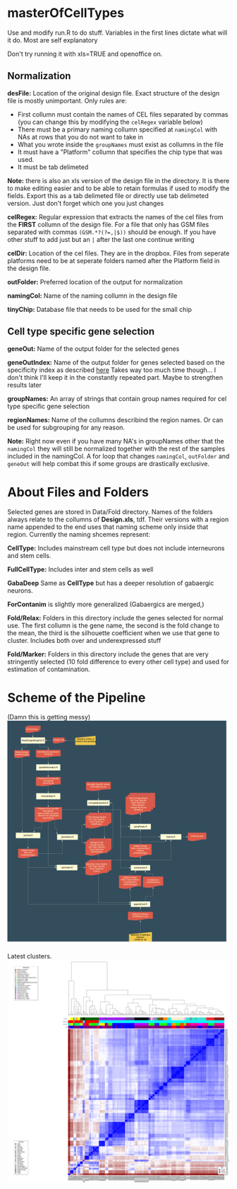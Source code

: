 masterOfCellTypes
=================

Use and modify run.R to do stuff. Variables in the first lines dictate what will it do. Most are self explanatory

Don't try running it with xls=TRUE and openoffice on.

Normalization
-----
**desFile:** Location of the original design file. Exact structure of the design file is mostly unimportant. Only rules are:
* First collumn must contain the names of CEL files separated by commas (you can change this by modifying the `celRegex` variable below)
* There must be a primary naming collumn specified at `namingCol` with NAs at rows that you do not want to take in
* What you wrote inside the `groupNames` must exist as collumns in the file
* It must have a "Platform" collumn that specifies the chip type that was used.
* It must be tab delimeted

**Note:** there is also an xls version of the design file in the directory. It is there to make editing easier and to be able to retain formulas if used to modify the fields. Export this as a tab delimeted file or directly use tab delimeted version. Just don't forget which one you just changes

**celRegex:** Regular expression that extracts the names of the cel files from the **FIRST** collumn of the design file. For a file that only has GSM files separated with commas `(GSM.*?(?=,|$))` should be enough. If you have other stuff to add just but an `|` after the last one continue writing

**celDir:** Location of the cel files. They are in the dropbox. Files from seperate platforms need to be at seperate folders named after the Platform field in the design file.

**outFolder:** Preferred location of the output for normalization

**namingCol:** Name of the naming collumn in the design file

**tinyChip:** Database file that needs to be used for the small chip

Cell type specific gene selection
---------

**geneOut:**  Name of the output folder for the selected genes

**geneOutIndex:** Name of the output folder for genes selected based on the specificity index as described [here](https://www.landesbioscience.com/journals/systemsbiomedicine/article/25630/) Takes way too much time though... I don't think I'll keep it in the constantly repeated part. Maybe to strengthen results later

**groupNames:** An array of strings that contain group names required for cel type specific gene selection

**regionNames:** Name of the collumns describind the region names. Or can be used for subgrouping for any reason.

**Note:** Right now even if you have many NA's in groupNames other that the `namingCol` they will still be normalized together with the rest of the samples included in the namingCol. A for loop that changes `namingCol`, `outFolder` and `geneOut` will help combat this if some groups are drastically exclusive.

About Files and Folders
========
Selected genes are stored in Data/Fold directory. Names of the folders always relate to the collumns of **Design.xls**, tdf. Their versions with a region name appended to the end uses that naming scheme only inside that region.
Currently the naming shcemes represent:

**CellType:** Includes mainstream cell type but does not include interneurons and stem cells.

**FullCellType:** Includes inter and stem cells as well

**GabaDeep** Same as **CellType** but has a deeper resolution of gabaergic neurons.

**ForContanim** is slightly more generalized (Gabaergics are merged,)

**Fold/Relax:** Folders in this directory include the genes selected for normal use. The first collumn is the gene name, the second is the fold change to the mean, the third is the silhouette coefficient when we use that gene to cluster. Includes both over and underexpressed stuff

**Fold/Marker:** Folders in this directory include the genes that are very stringently selected (10 fold difference to every other cell type) and used for estimation of contamination.

Scheme of the Pipeline
=====================
(Damn this is getting messy)
![A display of epicness](images/pipeline.png)


Latest clusters.
![AAARGH](images/heatmap.png)
